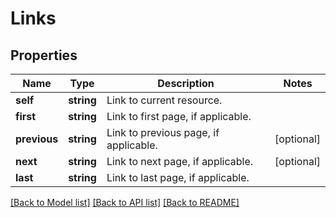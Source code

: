 # Links

## Properties
Name | Type | Description | Notes
------------ | ------------- | ------------- | -------------
**self** | **string** | Link to current resource. | 
**first** | **string** | Link to first page, if applicable. | 
**previous** | **string** | Link to previous page, if applicable. | [optional] 
**next** | **string** | Link to next page, if applicable. | [optional] 
**last** | **string** | Link to last page, if applicable. | 

[[Back to Model list]](../../README.md#documentation-for-models) [[Back to API list]](../../README.md#documentation-for-api-endpoints) [[Back to README]](../../README.md)

